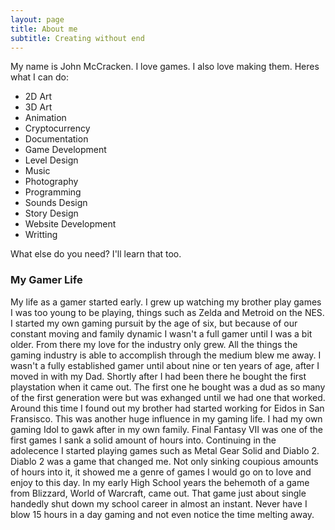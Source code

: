 ```yaml
---
layout: page
title: About me
subtitle: Creating without end
---
```


My name is John McCracken. I love games. I also love making them. Heres what I can do:

- 2D Art
- 3D Art
- Animation
- Cryptocurrency
- Documentation
- Game Development
- Level Design
- Music
- Photography
- Programming
- Sounds Design
- Story Design
- Website Development
- Writting

What else do you need? I'll learn that too.

### My Gamer Life

My life as a gamer started early. I grew up watching my brother play games I was too young to be playing, things such as Zelda and Metroid on the NES. 
I started my own gaming pursuit by the age of six, but because of our constant moving and family dynamic I wasn't a full gamer until I was a bit older. 
From there my love for the industry only grew. All the things the gaming industry is able to accomplish through the medium blew me away. I wasn't a fully established gamer until about nine or ten years of age, after 
I moved in with my Dad. Shortly after I had been there he bought the first playstation when it came out. The first one he bought was a dud as so many 
of the first generation were but was exhanged until we had one that worked.  
Around this time I found out my brother had started working for Eidos in San Fransisco. 
This was another huge influence in my gaming life. I had my own gaming Idol to gawk after in my own family. Final Fantasy VII was one of the first games I sank a solid amount of hours into. 
Continuing in the adolecence I started playing games such as Metal Gear Solid and Diablo 2. Diablo 2 was a game that changed me. Not only sinking coupious 
amounts of hours into it, it showed me a genre of games I would go on to love and enjoy to this day. In my early High School years the behemoth of a game from Blizzard, World of Warcraft, came out. 
That game just about single handedly shut down my school career in almost an instant. Never have I blow 15 hours in a day gaming and not even notice the time melting away.